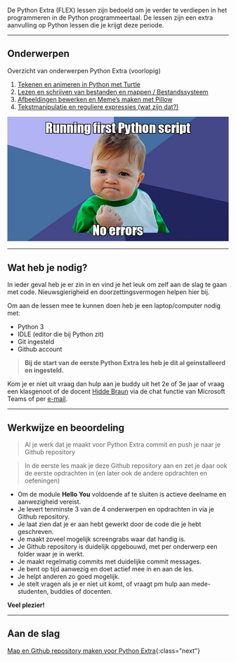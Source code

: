 De Python Extra (FLEX) lessen zijn bedoeld om je verder te verdiepen in het programmeren in de Python programmeertaal. De lessen zijn een extra aanvulling op Python lessen die je krijgt deze periode.

---

## Onderwerpen

Overzicht van onderwerpen Python Extra (voorlopig)

1. [Tekenen en animeren in Python met Turtle](01-turtle-graphics)
2. [Lezen en schrijven van bestanden en mappen / Bestandssysteem](02-filesystem-io)
3. [Afbeeldingen bewerken en Meme’s maken met Pillow](03-memes-gifs)
4. [Tekstmanipulatie en reguliere expressies (wat zijn dat?)](04-text-manipulation)

![](meme.jpg)

---

## Wat heb je nodig?

In ieder geval heb je er zin in en vind je het leuk om zelf aan de slag te gaan met code. Nieuwsgierigheid en doorzettingsvermogen helpen hier bij.

Om aan de lessen mee te kunnen doen heb je een laptop/computer nodig met:

- Python 3
- IDLE (editor die bij Python zit)
- Git ingesteld 
- Github account

> **Bij de start van de eerste Python Extra les heb je dit al geinstalleerd en ingesteld.** 

Kom je er niet uit vraag dan hulp aan je buddy uit het 2e of 3e jaar of vraag een klasgenoot of de docent [Hidde Braun](sip:h.braun@ma-web.nl) via de chat functie van Microsoft Teams of per [e-mail](mailto:h.braun@ma-web.nl).

---

## Werkwijze en beoordeling

> Al je werk dat je maakt voor Python Extra commit en push je naar je Github repository

> In de eerste les maak je deze Github repository aan en zet je daar ook de eerste opdrachten in (en later ook de andere opdrachten en oefeningen)

- Om de module **Hello You** voldoende af te sluiten is actieve deelname en aanwezigheid vereist. 
- Je levert tenminste 3 van de 4 onderwerpen en opdrachten in via je Github repository.
- Je laat zien dat je er aan hebt gewerkt door de code die je hebt geschreven.
- Je maakt zoveel mogelijk screengrabs waar dat handig is.
- Je Github repository is duidelijk opgebouwd, met per onderwerp een folder waar je in werkt.
- Je maakt regelmatig commits met duidelijke commit messages.
- Je bent op tijd aanwezig en doet actief mee in en aan de les.
- Je helpt anderen zo goed mogelijk.
- Je stelt vragen als je er niet uit komt, of vraagt pm hulp aan mede-studenten, buddies of docenten.

**Veel plezier!**

---

## Aan de slag

[Map en Github repository maken voor Python Extra](00-setup/index.md){:class="next"}
